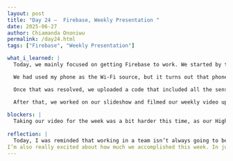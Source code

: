 ```yaml
---
layout: post
title: "Day 24 –  Firebase, Weekly Presentation "
date: 2025-06-27
author: Chiamanda Ononiwu
permalink: /day24.html
tags: ["Firebase", "Weekly Presentation"]

what_i_learned: |
  Today, we mainly focused on getting Firebase to work. We started by testing it with just one component—the RFID reader—to make sure the connection would work. At first, our serial monitor was only displaying dots, which we later realized meant that the ESP32 wasn’t connected to Wi-Fi.

  We had used my phone as the Wi-Fi source, but it turns out that phones typically operate on a 5GHz band, while the ESP32 only supports 2.4GHz. To fix this, we enabled the "Maximize Compatibility" option on my phone, which allowed it to broadcast at 2.4GHz—and after that, it worked!

  Once that was resolved, we uploaded a code that included all the sensors we had connected, and we were able to see the data successfully sent to Firebase.

  After that, we worked on our slideshow and filmed our weekly video update.
  
blockers: |
  Taking our video for the week was a bit harder this time, as our High school teacher was also part, so we had to explain everything. Although he didn't get everything at first we were able to sucessfully finish it at the end.
  
reflection: |
  Today, I was reminded that working in a team isn’t always going to be smooth. Everyone has different opinions, and disagreements are bound to happen. But it's important to remember that we're all working toward the same goal. If you take the time to really listen to others, you might discover a bright idea hidden within the things you initially disagreed with.
I’m also really excited about how much we accomplished this week. In just a few days, we were able to build the system from scratch and get it nearly finished—only the solar panel and camera module are left. We also successfully set up Firebase, which was a big milestone
---
```

